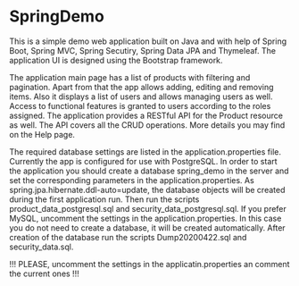# SpringDemo
This is a simple demo web application built on Java and with help of Spring Boot, Spring MVC, Spring Secutiry, Spring Data JPA and Thymeleaf. The application UI is designed using the Bootstrap framework.

The application main page has a list of products with filtering and pagination. Apart from that the app allows adding, editing and removing items. Also it displays a list of users and allows managing users as well. Access to functional features is granted to users according to the roles assigned. The application provides a RESTful API for the Product resource as well. The API covers all the CRUD operations. More details you may find on the Help page.

The required database settings are listed in the application.properties file. Currently the app is configured for use with PostgreSQL. In order to start the application you should create a database spring_demo in the server and set the corresponding parameters in the application.properties. As spring.jpa.hibernate.ddl-auto=update, the database objects will be created during the first application run. 
Then run the scripts product_data_postgresql.sql and security_data_postgresql.sql.
If you prefer MySQL, uncomment the settings in the application.properties. In this case you do not need to create a database, it will be created automatically. After creation of the database run the scripts Dump20200422.sql and security_data.sql.

!!! PLEASE, uncomment the settings in the applicatin.properties an comment the current ones !!!
